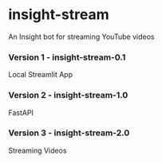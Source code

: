 # insight-stream
An Insight bot for streaming YouTube videos


### Version 1 - insight-stream-0.1
Local Streamlit App

### Version 2 - insight-stream-1.0
FastAPI


### Version 3 - insight-stream-2.0
Streaming Videos
